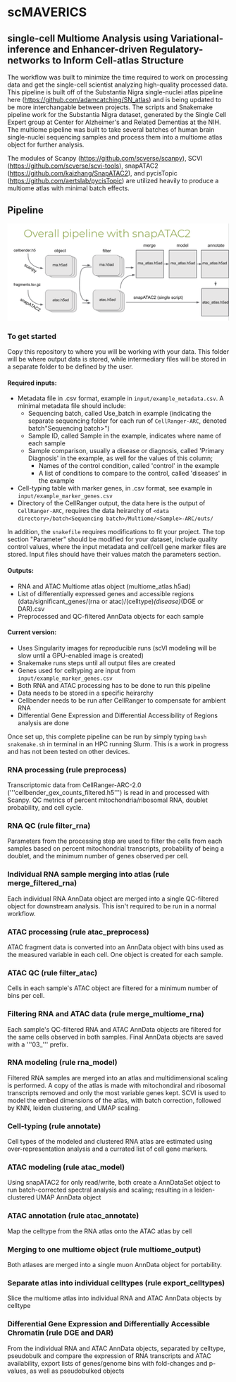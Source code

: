 # scMAVERICS

## single-cell Multiome Analysis using Variational-inference and Enhancer-driven Regulatory-networks to Inform Cell-atlas Structure

The workflow was built to minimize the time required to work on processing data and get the single-cell scientist analyzing high-quality processed data. This pipeline is built off of the Substantia Nigra single-nuclei atlas pipeline here (https://github.com/adamcatching/SN_atlas) and is being updated to be more interchangable between projects. The scripts and Snakemake pipeline work for the Substantia Nigra dataset, generated by the Single Cell Expert group at Center for Alzheimer's and Related Dementias at the NIH. The multiome pipeline was built to take several batches of human brain single-nuclei sequencing samples and process them into a multiome atlas object for further analysis. 
 
The modules of Scanpy (https://github.com/scverse/scanpy), SCVI (https://github.com/scverse/scvi-tools), snapATAC2 (https://github.com/kaizhang/SnapATAC2), and pycisTopic (https://github.com/aertslab/pycisTopic) are utilized heavily to produce a multiome atlas with minimal batch effects. 

## Pipeline

![screenshot](images/multiome_pipeline.png)

### To get started

Copy this repository to where you will be working with your data. This folder will be where output data is stored, while intermediary files will be stored in a separate folder to be defined by the user.

#### Required inputs:
- Metadata file in .csv format, example in `input/example_metadata.csv`. A minimal metadata file should include:
  - Sequencing batch, called Use_batch in example (indicating the separate sequencing folder for each run of `CellRanger-ARC`, denoted batch"Sequencing batch>")
  - Sample ID, called Sample in the example, indicates where name of each sample
  - Sample comparison, usually a disease or diagnosis, called 'Primary Diagnosis' in the example, as well for the values of this column;
    - Names of the control condition, called 'control' in the example
    - A list of conditions to compare to the control, called 'diseases' in the example
- Cell-typing table with marker genes, in .csv format, see example in `input/example_marker_genes.csv`
- Directory of the CellRanger output, the data here is the output of `CellRanger-ARC`, requires the data heirarchy of `<data directory>/batch<Sequencing batch>/Multiome/<Sample>-ARC/outs/`

In addition, the `snakefile` requires modifications to fit your project. The top section "Parameter" should be modified for your dataset, include quality control values, where the input metadata and cell/cell gene marker files are stored. Input files should have their values match the parameters section.

#### Outputs:
- RNA and ATAC Multiome atlas object (multiome_atlas.h5ad)
- List of differentially expressed genes and accessible regions (data/significant_genes/(rna or atac)/(celltype)_(disease)_(DGE or DAR).csv
- Preprocessed and QC-filtered AnnData objects for each sample

#### Current version:
- Uses Singularity images for reproducible runs (scVI modeling will be slow until a GPU-enabled image is created)
- Snakemake runs steps until all output files are created
- Genes used for celltyping are input from `input/example_marker_genes.csv`
- Both RNA and ATAC processing has to be done to run this pipeline 
- Data needs to be stored in a specific heirarchy
- Cellbender needs to be run after CellRanger to compensate for ambient RNA
- Differential Gene Expression and Differential Accessibility of Regions analysis are done 

Once set up, this complete pipeline can be run by simply typing `bash snakemake.sh` in terminal in an HPC running Slurm. This is a work in progress and has not been tested on other devices. 

### RNA processing (rule preprocess) 

Transcriptomic data from CellRanger-ARC-2.0 ('''cellbender_gex_counts_filtered.h5''') is read in and processed with Scanpy. QC metrics of percent mitochondria/ribosomal RNA, doublet probability, and cell cycle.

### RNA QC (rule filter_rna) 

Parameters from the processing step are used to filter the cells from each samples based on percent mitochondrial transcripts, probability of being a doublet, and the minimum number of genes observed per cell.

### Individual RNA sample merging into atlas (rule merge_filtered_rna)

Each individual RNA AnnData object are merged into a single QC-filtered object for downstream analysis. This isn't required to be run in a normal workflow.

### ATAC processing (rule atac_preprocess)

ATAC fragment data is converted into an AnnData object with bins used as the measured variable in each cell. One object is created for each sample.

### ATAC QC (rule filter_atac) 

Cells in each sample's ATAC object are filtered for a minimum number of bins per cell. 

### Filtering RNA and ATAC data (rule merge_multiome_rna) 

Each sample's QC-filtered RNA and ATAC AnnData objects are filtered for the same cells observed in both samples. Final AnnData objects are saved with a '''03_''' prefix.

### RNA modeling (rule rna_model) 

Filtered RNA samples are merged into an atlas and multidimensional scaling is performed. A copy of the atlas is made with mitochondiral and ribosomal transcripts removed and only the most variable genes kept. SCVI is used to model the embed dimensions of the atlas, with batch correction, followed by KNN, leiden clustering, and UMAP scaling.

### Cell-typing (rule annotate) 

Cell types of the modeled and clustered RNA atlas are estimated using over-representation analysis and a currated list of cell gene markers.

### ATAC modeling (rule atac_model) 

Using snapATAC2 for only read/write, both create a AnnDataSet object to run batch-corrected spectral analysis and scaling; resulting in a leiden-clustered UMAP AnnData object

### ATAC annotation (rule atac_annotate) 

Map the celltype from the RNA atlas onto the ATAC atlas by cell

### Merging to one multiome object (rule multiome_output) 

Both atlases are merged into a single muon AnnData object for portability.

### Separate atlas into individual celltypes (rule export_celltypes) 

Slice the multiome atlas into individual RNA and ATAC AnnData objects by celltype

### Differential Gene Expression and Differentially Accessible Chromatin (rule DGE and DAR) 
From the individual RNA and ATAC AnnData objects, separated by celltype, pseudobulk and compare the expression of RNA transcripts and ATAC availability, export lists of genes/genome bins with fold-changes and p-values, as well as pseudobulked objects
